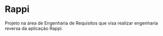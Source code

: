 # Rappi
Projeto na área de Engenharia de Requisitos que visa realizar engenharia reversa da aplicação Rappi. 
